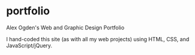 # portfolio
Alex Ogden's Web and Graphic Design Portfolio

I hand-coded this site (as with all my web projects) using HTML, CSS, and JavaScript/jQuery. 
